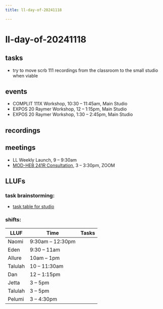 ```yaml
---
title: ll-day-of-20241118

---
```


# ll-day-of-20241118

## tasks
* try to move scrb 111 recordings from the classroom to the small studio when viable

## events
* COMPLIT 111X Workshop, 10:30 – 11:45am, Main Studio
* EXPOS 20 Raymer Workshop, 12 – 1:15pm, Main Studio
* EXPOS 20 Raymer Workshop, 1:30 – 2:45pm, Main Studio

## recordings

## meetings
* LL Weekly Launch, 9 – 9:30am
* [MOD-HEB 241R Consultation](https://docs.google.com/document/d/1Ef-Sq7rKp2mBBuQYTWsmHmTjL8SOlFLdfiaM9KFtpXo/edit?tab=t.0#heading=h.g60n1olxzc95), 3 – 3:30pm, ZOOM

## LLUFs
### task brainstorming:
* [task table for studio](https://airtable.com/appN3NB28TdhG2S7x/tblHsMq7e2MwOiqsd/viwAYqLBckEODBII1?blocks=hide)

### shifts:

| LLUF      | Time             | Tasks           |
| --------- |------------------|-----------------|
| Naomi     | 9:30am – 12:30pm |                 |
| Eden      | 9:30 – 11am      |                 |
| Allure    | 10am – 1pm       |                 |
| Talulah   | 10 – 11:30am     |                 |
| Dan       | 12 – 1:15pm      |                 |
| Jetta     | 3 – 5pm          |                 |
| Talulah   | 3 – 5pm          |                 |
| Pelumi    | 3 – 4:30pm       |                 |
